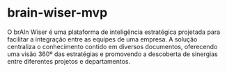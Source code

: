 # brain-wiser-mvp
O brAIn Wiser é uma plataforma de inteligência estratégica projetada para facilitar a integração entre as equipes de uma empresa. A solução centraliza o conhecimento contido em diversos documentos, oferecendo uma visão 360º das estratégias e promovendo a descoberta de sinergias entre diferentes projetos e departamentos.
